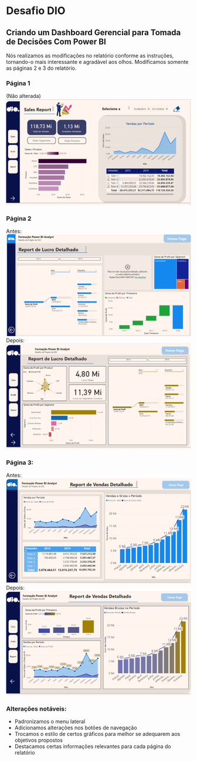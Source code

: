 # Desafio DIO 
## Criando um Dashboard Gerencial para Tomada de Decisões Com Power BI

Nós realizamos as modificações no relatório conforme as instruções, tornando-o mais interessante e agradável aos olhos.
Modificamos somente as páginas 2 e 3 do relatório.

### Página 1
(Não alterada)
![p1](p1.png)

### Página 2
Antes:
![antes](antes1.png)
Depois:
![depois](depois1.png)

### Página 3:
Antes:
![antes](antes2.png)
Depois:
![depois](depois2.png)

### Alterações notáveis:
- Padronizamos o menu lateral
- Adicionamos alterações nos botões de navegação
- Trocamos o estilo de certos gráficos para melhor se adequarem aos objetivos propostos
- Destacamos certas informações relevantes para cada página do relatório 
